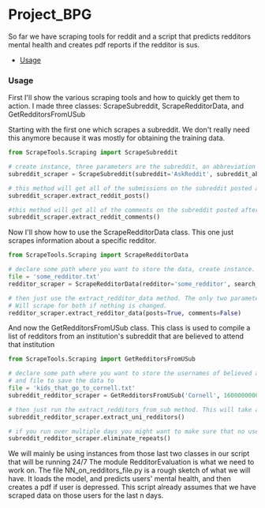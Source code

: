 # Project_BPG

So far we have scraping tools for reddit and a script that predicts redditors mental health and creates pdf reports if the redditor is sus.

* [Usage](#usage)

### Usage

First I'll show the various scraping tools and how to quickly get them to action. I made three classes: ScrapeSubreddit, ScrapeRedditorData, and GetRedditorsFromUSub

Starting with the first one which scrapes a subreddit. We don't really need this anymore because it was mostly for obtaining the training data.

```python
from ScrapeTools.Scraping import ScrapeSubreddit

# create instance, three parameters are the subreddit, an abbreviation for the subreddit(prefereably no more then 4 chars), and unix timestamp which denotes from when we should start scraping.
subreddit_scraper = ScrapeSubreddit(subreddit='AskReddit', subreddit_abbrev='ask', search_after=1600000000)

# this method will get all of the submissions on the subreddit posted after 'search after'. Creates a text file for the posts. No need to pass anything.
subreddit_scraper.extract_reddit_posts()

#this method will get all of the comments on the subreddit posted after 'search after'. Creates a text file for the posts. No need to pass anything.
subreddit_scraper.extract_reddit_comments()
```

Now I'll show how to use the ScrapeRedditorData class. This one just scrapes information about a specific redditor.

```python
from ScrapeTools.Scraping import ScrapeRedditorData

# declare some path where you want to store the data, create instance. Three parameters are the redditor, timestamp we start scraping from, and file to save data
file = 'some_redditor.txt'
redditor_scraper = ScrapeRedditorData(redditor='some_redditor', search_after=1600000000, save_to_file=file)

# then just use the extract_redditor_data method. The only two parameters that you should declare are posts and comments. Default are both true.
# Will scrape for both if nothing is changed.
redditor_scraper.extract_redditor_data(posts=True, comments=False)
```

And now the GetRedditorsFromUSub class. This class is used to compile a list of redditors from an institution's subreddit that are believed to attend that institution

```python
from ScrapeTools.Scraping import GetRedditorsFromUSub

# declare some path where you want to store the usernames of believed attendees, create instance. Three parameters, institution's subreddit, timestamp we start scraping from
# and file to save the data to
file = 'kids_that_go_to_cornell.txt'
subreddit_redditor_scraper = GetRedditorsFromUSub('Cornell', 1600000000, file)

# then just run the extract_redditors_from_sub method. This will take a long time.
subreddit_redditor_scraper.extract_uni_redditors()

# if you run over multiple days you might want to make sure that no username appears twice. Just run this method.
subreddit_redditor_scraper.eliminate_repeats()
```

We will mainly be using instances from those last two classes in our script that will be running 24/7
The module RedditorEvaluation is what we need to work on. The file NN_on_redditors_file.py is a rough sketch of what we will have. It loads the model, and predicts users' mental health, and then creates a pdf if user is depressed. This script already assumes that we have scraped data on those users for the last n days.
